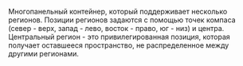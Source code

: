 Многопанельный контейнер, который поддерживает несколько регионов. Позиции регионов задаются с помощью точек компаса (север - верх, запад - лево, восток - право, юг - низ) и центра. Центральный регион - это привилегированная позиция, которая получает оставшееся пространство, не распределенное между другими регионами.
